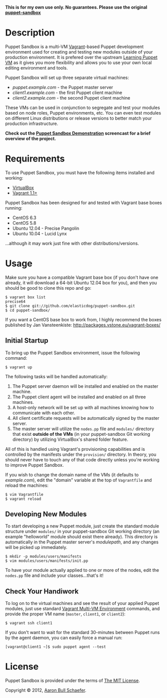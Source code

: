 **This is for my own use only. No guarantees. Please use the original
[puppet-sandbox](https://github.com/elasticdog/puppet-sandbox)**

Description
===========

Puppet Sandbox is a multi-VM [Vagrant](http://vagrantup.com/)-based Puppet
development environment used for creating and testing new modules outside
of your production environment. It is prefered over the upstream [Learning
Puppet VM](http://info.puppetlabs.com/download-learning-puppet-VM.html) as
it gives you more flexibility and allows you to use your own local editing
environment and tools.

Puppet Sandbox will set up three separate virtual machines:

* _puppet.example.com_ - the Puppet master server
* _client1.example.com_ - the first Puppet client machine
* _client2.example.com_ - the second Puppet client machine

These VMs can be used in conjunction to segregate and test your modules
based on node roles, Puppet environments, etc. You can even test modules
on different Linux distributions or release versions to better match your
production infrastructure.

**Check out the [Puppet Sandbox Demonstration](http://vimeo.com/elasticdog/puppet-sandbox-demo)
screencast for a brief overview of the project.**

Requirements
============

To use Puppet Sandbox, you must have the following items installed and working:

* [VirtualBox](https://www.virtualbox.org/)
* [Vagrant 1.1+](http://vagrantup.com/)

Puppet Sandbox has been designed for and tested with Vagrant base boxes running:

* CentOS 6.3
* CentOS 5.8
* Ubuntu 12.04 - Precise Pangolin
* Ubuntu 10.04 - Lucid Lynx

...although it may work just fine with other distributions/versions.

Usage
=====

Make sure you have a compatible Vagrant base box (if you don't have one
already, it will download a 64-bit Ubuntu 12.04 box for you), and then you
should be good to clone this repo and go:

    $ vagrant box list
    precise64
    $ git clone git://github.com/elasticdog/puppet-sandbox.git
    $ cd puppet-sandbox/

If you want a CentOS base box to work from, I highly recommend the boxes
published by Jan Vansteenkiste: http://packages.vstone.eu/vagrant-boxes/

Initial Startup
---------------

To bring up the Puppet Sandbox environment, issue the following command:

    $ vagrant up

The following tasks will be handled automatically:

1. The Puppet server daemon will be installed and enabled on the master
   machine.
2. The Puppet client agent will be installed and enabled on all three machines.
3. A host-only network will be set up with all machines knowing how to
   communicate with each other.
4. All client certificate requests will be automatically signed by the master
   server.
5. The master server will utilize the `nodes.pp` file and `modules/` directory
   that exist **outside of the VMs** (in your puppet-sandbox Git working
   directory) by utilizing VirtualBox's shared folder feature.

All of this is handled using Vagrant's provisioning capabilities and is
controlled by the manifests under the `provision/` directory. In theory, you
should never have to touch any of that code directly unless you're working to
improve Puppet Sandbox.

If you wish to change the domain name of the VMs (it defaults to
_example.com_), edit the "domain" variable at the top of `Vagrantfile` and
reload the machines:

    $ vim Vagrantfile
    $ vagrant reload

Developing New Modules
----------------------

To start developing a new Puppet module, just create the standard module
structure under `modules/` in your puppet-sandbox Git working directory (an
example "helloworld" module should exist there already). This directory is
automatically in the Puppet master server's _modulepath_, and any changes will
be picked up immediately.

    $ mkdir -p modules/users/manifests
    $ vim modules/users/manifests/init.pp

To have your module actually applied to one or more of the nodes, edit the
`nodes.pp` file and include your classes...that's it!

Check Your Handiwork
--------------------

To log on to the virtual machines and see the result of your applied Puppet
modules, just use standard [Vagrant Multi-VM
Environment](http://vagrantup.com/docs/multivm.html) commands, and provide the
proper VM name (`master`, `client1`, or `client2`):

    $ vagrant ssh client1

If you don't want to wait for the standard 30-minutes between Puppet runs by
the agent daemon, you can easily force a manual run:

    [vagrant@client1 ~]$ sudo puppet agent --test

License
=======

Puppet Sandbox is provided under the terms of [The MIT
License](http://www.opensource.org/licenses/MIT).

Copyright &copy; 2012, [Aaron Bull Schaefer](mailto:aaron@elasticdog.com).
